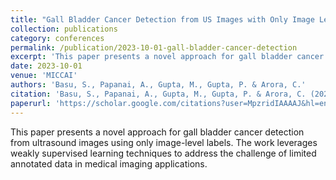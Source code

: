 ```yaml
---
title: "Gall Bladder Cancer Detection from US Images with Only Image Level Labels"
collection: publications
category: conferences
permalink: /publication/2023-10-01-gall-bladder-cancer-detection
excerpt: 'This paper presents a novel approach for gall bladder cancer detection from ultrasound images using only image-level labels.'
date: 2023-10-01
venue: 'MICCAI'
authors: 'Basu, S., Papanai, A., Gupta, M., Gupta, P. & Arora, C.'
citation: 'Basu, S., Papanai, A., Gupta, M., Gupta, P. & Arora, C. (2023). &quot;Gall Bladder Cancer Detection from US Images with Only Image Level Labels.&quot; <i>MICCAI</i>. 1-6.'
paperurl: 'https://scholar.google.com/citations?user=MpzridIAAAAJ&hl=en'
---
```

This paper presents a novel approach for gall bladder cancer detection from ultrasound images using only image-level labels. The work leverages weakly supervised learning techniques to address the challenge of limited annotated data in medical imaging applications.
